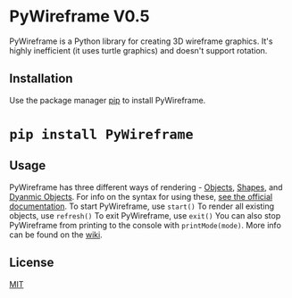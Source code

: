 PyWireframe V0.5
===========

PyWireframe is a Python library for creating 3D wireframe graphics. It's highly
inefficient (it uses turtle graphics) and doesn't support rotation.

Installation
------------

Use the package manager [pip](https://pip.pypa.io/en/stable/) to install
PyWireframe.

# `pip install PyWireframe`

Usage
-----
PyWireframe has three different ways of rendering - [Objects](https://pywireframe.readthedocs.io/Usage/Objects), [Shapes](https://pywireframe.readthedocs.io/Usage/Shapes), and [Dyanmic Objects](https://pywireframe.readthedocs.io/Usage/Dynamic-Objects). For info on the syntax for using these, [see the official documentation](https://pywireframe.readthedocs.io/).
To start PyWireframe, use `start()`
To render all existing objects, use `refresh()`
To exit PyWireframe, use `exit()`
You can also stop PyWireframe from printing to the console with `printMode(mode)`. More info can be found on the [wiki](https://pywireframe.readthedocs.io/Usage/The-printMode(mode)-Function).

License
-------

[MIT](https://choosealicense.com/licenses/mit/)
